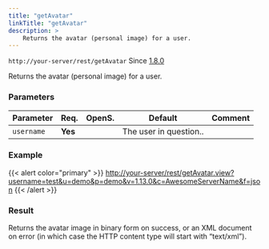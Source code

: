 ```yaml
---
title: "getAvatar"
linkTitle: "getAvatar"
description: >
    Returns the avatar (personal image) for a user.
---
```


`http://your-server/rest/getAvatar` Since [1.8.0](../../subsonic-versions)

Returns the avatar (personal image) for a user.

### Parameters

| Parameter | Req. | OpenS. | Default | Comment |
| --- | --- | --- | --- | --- |
| `username` | **Yes** |     | The user in question.. |

### Example

{{< alert color="primary" >}} <http://your-server/rest/getAvatar.view?username=test&u=demo&p=demo&v=1.13.0&c=AwesomeServerName&f=json> {{< /alert >}}

### Result

Returns the avatar image in binary form on success, or an XML document on error (in which case the HTTP content type will start with “text/xml”).
